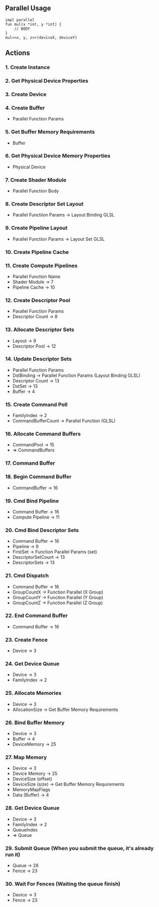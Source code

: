 ## Parallel Usage

    impl parallel
    fun mul(x *int, y *int) {
        // BODY
    }
    mul<<x, y, z>>(deviceX, deviceY)

## Actions
### 1. Create Instance
### 2. Get Physical Device Properties
### 3. Create Device
### 4. Create Buffer

- Parallel Function Params

### 5. Get Buffer Memory Requirements

- Buffer

### 6. Get Physical Device Memory Properties

- Physical Device

### 7. Create Shader Module

- Parallel Function Body

### 8. Create Descriptor Set Layout

- Parallel Functiion Params -> Layout Binding GLSL

### 9. Create Pipeline Layout

- Parallel Function Params -> Layout Set GLSL

### 10. Create Pipeline Cache

### 11. Create Compute Pipelines

- Parallel Function Name
- Shader Module -> 7
- Pipeline Cache -> 10

### 12. Create Descriptor Pool

- Parallel Function Params
- Descriptor Count -> 8

### 13. Allocate Descriptor Sets

- Layout -> 9
- Descriptor Pool -> 12

### 14. Update Descriptor Sets

- Parallel Function Params
- DstBinding -> Parallel Function Params (Layout Binding GLSL)
- Descriptor Count -> 13
- DstSet -> 13
- Buffer -> 4

### 15. Create Command Poll

- FamilyIndex -> 2
- CommandBufferCount -> Parallel Function (GLSL)

### 16. Allocate Command Buffers

- CommandPool -> 15
- => CommandBuffers

### 17. Command Buffer

### 18. Begin Command Buffer

- CommandBuffer -> 16

### 19. Cmd Bind Pipeline

- Command Buffer -> 16
- Compute Pipeline -> 11

### 20. Cmd Bind Descriptor Sets

<!-- VkPipelineBindPoint pipelineBindPoint, VkPipelineLayout layout, uint32_t firstSet, uint32_t descriptorSetCount, const VkDescriptorSet *pDescriptorSets, uint32_t dynamicOffsetCount, const uint32_t *pDynamicOffsets -->
- Command Buffer -> 16
- Pipeline -> 9
- FirstSet -> Function Parallel Params (set)
- DescriptorSetCount -> 13
- DescriptorSets -> 13

<!-- uint32_t groupCountX, uint32_t groupCountY, uint32_t groupCountZ -->
### 21. Cmd Dispatch

- Command Buffer -> 16
- GroupCountX -> Function Parallel (X Group)
- GroupCountY -> Function Parallel (Y Group)
- GroupCountZ -> Function Parallel (Z Group)

### 22. End Command Buffer

- Command Buffer -> 16


### 23. Create Fence

- Device -> 3

### 24. Get Device Queue

- Device -> 3
- FamilyIndex -> 2
<!-- - QueueIndex ->  -->

### 25. Allocate Memories

- Device -> 3
- AllocationSize -> Get Buffer Memory Requirements

### 26. Bind Buffer Memory

- Device -> 3
- Buffer -> 4
- DeviceMemory -> 25

<!-- VkDevice device, VkDeviceMemory memory, VkDeviceSize offset, VkDeviceSize size, VkMemoryMapFlags flags, void **ppData -->
### 27. Map Memory

- Device -> 3
- Device Memory -> 25
- DeviceSize (offset)
- DeviceSize (size) -> Get Buffer Memory Requirements
- MemoryMapFlags
- Data (Buffer) -> 4

### 28. Get Device Queue

- Device -> 3
- FamilyIndex -> 2
- QueueIndex
- => Queue

### 29. Submit Queue (When you submit the queue, it's already run it)

- Queue -> 28
- Fence -> 23

### 30. Wait For Fences (Waiting the queue finish)

- Device -> 3
- Fence -> 23
